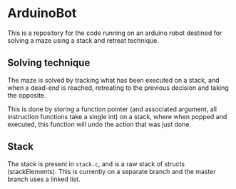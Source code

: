 # ArduinoBot

This is a repository for the code running on an arduino robot destined for solving a maze using a stack and retreat technique.

## Solving technique

The maze is solved by tracking what has been executed on a stack, and when a dead-end is reached, retreating to the previous decision and taking the opposite.

This is done by storing a function pointer (and associated argument, all instruction functions take a single int) on a stack, where when popped and executed, this function will undo the action that was just done.

## Stack

The stack is present in `stack.c`, and is a raw stack of structs (stackElements). This is currently on a separate branch and the master branch uses a linked list.